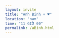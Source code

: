 ```yaml
---
layout: invite
title: "Anh Binh + ♥"
location: "nam"
time: "11 GIỜ 00"
permalink: /aBinh.html
---
```


